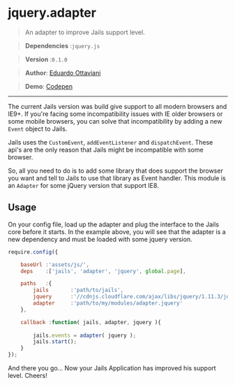 # jquery.adapter

>An adapter to improve Jails support level.

>**Dependencies** :`jquery.js`

>**Version** :`0.1.0`

>**Author**: [Eduardo Ottaviani](//github.com/Javiani)

>**Demo**: [Codepen](//codepen.io/Javiani/pen/YyrdBy)

---

The current Jails version was build give support to all modern browsers and IE9+.
If you're facing some incompatibility issues with IE older browsers or some mobile browsers, you can solve that incompatibility by adding a new `Event` object to Jails.

Jails uses the `CustomEvent`, `addEventListener` and `dispatchEvent`. These api's are the only reason that Jails might be incompatible with some browser.

So, all you need to do is to add some library that does support the browser you want and tell to Jails to use that library as Event handler. This module is an `Adapter` for some jQuery version that support IE8.


## Usage

On your config file, load up the adapter and plug the interface to the Jails core before it starts.
In the example above, you will see that the adapter is a new dependency and must be loaded with some jquery version.

```js
require.config({

	baseUrl :'assets/js/',
	deps    :['jails', 'adapter', 'jquery', global.page],

	paths   :{
		jails		:'path/to/jails',
		jquery		:'//cdnjs.cloudflare.com/ajax/libs/jquery/1.11.3/jquery.min',
		adapter		:'path/to/my/modules/adapter.jquery'
	},

	callback :function( jails, adapter, jquery ){
		
		jails.events = adapter( jquery );
		jails.start();
	}
});

```

And there you go... Now your Jails Application has improved his support level. Cheers!

